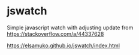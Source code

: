# jswatch
Simple javascript watch with adjusting update from https://stackoverflow.com/a/44337628

https://elsamuko.github.io/jswatch/index.html
